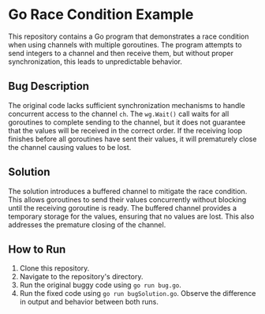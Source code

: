 # Go Race Condition Example

This repository contains a Go program that demonstrates a race condition when using channels with multiple goroutines.  The program attempts to send integers to a channel and then receive them, but without proper synchronization, this leads to unpredictable behavior.

## Bug Description
The original code lacks sufficient synchronization mechanisms to handle concurrent access to the channel `ch`.  The `wg.Wait()` call waits for all goroutines to complete sending to the channel, but it does not guarantee that the values will be received in the correct order. If the receiving loop finishes before all goroutines have sent their values, it will prematurely close the channel causing values to be lost.

## Solution
The solution introduces a buffered channel to mitigate the race condition. This allows goroutines to send their values concurrently without blocking until the receiving goroutine is ready.  The buffered channel provides a temporary storage for the values, ensuring that no values are lost. This also addresses the premature closing of the channel.

## How to Run
1. Clone this repository.
2. Navigate to the repository's directory.
3. Run the original buggy code using `go run bug.go`.
4. Run the fixed code using `go run bugSolution.go`. 
Observe the difference in output and behavior between both runs.